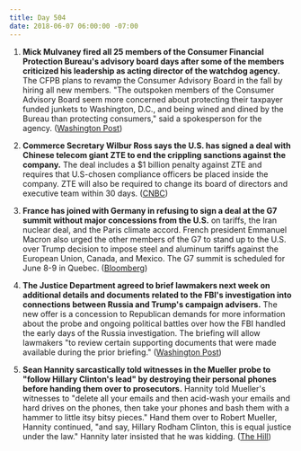 ```yaml
---
title: Day 504
date: 2018-06-07 06:00:00 -07:00
---
```


1. **Mick Mulvaney fired all 25 members of the Consumer Financial Protection Bureau's advisory board days after some of the members criticized his leadership as acting director of the watchdog agency.** The CFPB plans to revamp the Consumer Advisory Board in the fall by hiring all new members. "The outspoken members of the Consumer Advisory Board seem more concerned about protecting their taxpayer funded junkets to Washington, D.C., and being wined and dined by the Bureau than protecting consumers," said a spokesperson for the agency. ([Washington Post](https://www.washingtonpost.com/news/business/wp/2018/06/06/mick-mulvaney-fires-members-of-cfpb-advisory-board/?utm_source=reddit.com&utm_term=.6aa6939c1451))

2. **Commerce Secretary Wilbur Ross says the U.S. has signed a deal with Chinese telecom giant ZTE to end the crippling sanctions against the company.** The deal includes a $1 billion penalty against ZTE and requires that U.S-chosen compliance officers be placed inside the company. ZTE will also be required to change its board of directors and executive team within 30 days. ([CNBC](https://www.cnbc.com/2018/06/07/commerce-secretary-wilbur-ross-the-us-strikes-a-deal-with-zte.html))

3. **France has joined with Germany in refusing to sign a deal at the G7 summit without major concessions from the U.S.** on tariffs, the Iran nuclear deal, and the Paris climate accord. French president Emmanuel Macron also urged the other members of the G7 to stand up to the U.S. over Trump decision to impose steel and aluminum tariffs against the European Union, Canada, and Mexico. The G7 summit is scheduled for June 8-9 in Quebec. ([Bloomberg](https://www.bloomberg.com/news/articles/2018-06-07/france-said-to-warn-trump-that-it-will-not-sign-a-g-7-statement))

4. **The Justice Department agreed to brief lawmakers next week on additional details and documents related to the FBI's investigation into connections between Russia and Trump's campaign advisers.** The new offer is a concession to Republican demands for more information about the probe and ongoing political battles over how the FBI handled the early days of the Russia investigation. The briefing will allow lawmakers "to review certain supporting documents that were made available during the prior briefing." ([Washington Post](https://www.washingtonpost.com/world/national-security/justice-department-offers-lawmakers-new-material-on-fbis-russia-investigation/2018/06/07/e562b8d2-6a37-11e8-bf8c-f9ed2e672adf_story.html?utm_term=.fcc787b405e3))

5. **Sean Hannity sarcastically told witnesses in the Mueller probe to "follow Hillary Clinton's lead" by destroying their personal phones before handing them over to prosecutors.** Hannity told Mueller's witnesses to "delete all your emails and then acid-wash your emails and hard drives on the phones, then take your phones and bash them with a hammer to little itsy bitsy pieces." Hand them over to Robert Mueller, Hannity continued, "and say, Hillary Rodham Clinton, this is equal justice under the law." Hannity later insisted that he was kidding. ([The Hill](http://thehill.com/homenews/media/391115-hannity-advises-witnesses-in-mueller-probe-smash-their-phones-to-little-itsy))